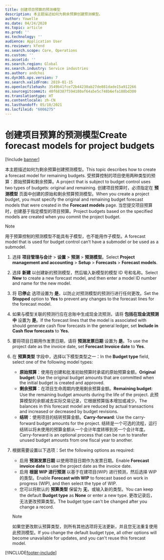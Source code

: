 ```yaml
---
title: 创建项目预算的预测模型
description: 本主题描述如何为剩余预算创建预测模型。
author: Yowelle
ms.date: 04/24/2020
ms.topic: article
ms.prod: ''
ms.technology: ''
audience: Application User
ms.reviewer: kfend
ms.search.scope: Core, Operations
ms.custom: ''
ms.assetid: ''
ms.search.region: Global
ms.search.industry: Service industries
ms.author: andchoi
ms.dyn365.ops.version: 7
ms.search.validFrom: 2019-01-15
ms.openlocfilehash: 3549b41fce72b44230ab27de081dade15a912266
ms.sourcegitcommit: 40f68387f594180af64a5e5c748b6efa188bd300
ms.translationtype: HT
ms.contentlocale: zh-CN
ms.lasthandoff: 05/10/2021
ms.locfileid: "6006275"
---
```

# <a name="create-forecast-models-for-project-budgets"></a><span data-ttu-id="e510c-103">创建项目预算的预测模型</span><span class="sxs-lookup"><span data-stu-id="e510c-103">Create forecast models for project budgets</span></span> 

[!include [banner](../includes/banner.md)]

<span data-ttu-id="e510c-104">本主题描述如何为剩余预算创建预测模型。</span><span class="sxs-lookup"><span data-stu-id="e510c-104">This topic describes how to create a forecast model for remaining budgets.</span></span> <span data-ttu-id="e510c-105">受预算控制的项目使用两种类型的预算：原始预算和剩余预算。</span><span class="sxs-lookup"><span data-stu-id="e510c-105">A project that is subject to budget control uses two types of budgets: original and remaining.</span></span> <span data-ttu-id="e510c-106">创建项目预算时，必须指定在 **预测模型** 页面中创建的原始和剩余预算预测模型。</span><span class="sxs-lookup"><span data-stu-id="e510c-106">When you create a project budget, you must specify the original and remaining budget forecast models that were created in the **Forecast models** page.</span></span> <span data-ttu-id="e510c-107">当您提交项目预算时，创建基于指定模型的项目预算。</span><span class="sxs-lookup"><span data-stu-id="e510c-107">Project budgets based on the specified models are created when you commit the project budget.</span></span>

> [!NOTE]
> <span data-ttu-id="e510c-108">用于预算控制的预测模型不能具有子模型，也不能用作子模型。</span><span class="sxs-lookup"><span data-stu-id="e510c-108">A forecast model that is used for budget control can’t have a submodel or be used as a submodel.</span></span>

1. <span data-ttu-id="e510c-109">选择 **项目管理与会计** > **设置** > **预测**  > **预测模型**。</span><span class="sxs-lookup"><span data-stu-id="e510c-109">Select **Project management and accounting** > **Setup** > **Forecasts**  > **Forecast models**.</span></span>
2. <span data-ttu-id="e510c-110">选择 **新建** 以创建新的预测模型，然后输入新模型的模型 ID 号和名称。</span><span class="sxs-lookup"><span data-stu-id="e510c-110">Select **New** to create a new forecast model, and then enter a model ID number and name for the new model.</span></span> 
3. <span data-ttu-id="e510c-111">将 **已停止** 选项设置为 **是**，以防止对预测模型的预测行进行任何更改。</span><span class="sxs-lookup"><span data-stu-id="e510c-111">Set the **Stopped** option to **Yes** to prevent any changes to the forecast lines for the forecast model.</span></span> 
4. <span data-ttu-id="e510c-112">如果与模型关联的预测行应在总账中生成现金流预测，请将 **包括在现金流预测中** 设置为 **是**。</span><span class="sxs-lookup"><span data-stu-id="e510c-112">If the forecast lines that the model is associated with should generate cash flow forecasts in the general ledger, set **Include in Cash flow forecasts** to **Yes.**</span></span> 
5. <span data-ttu-id="e510c-113">要将项目日期用作发票日期，请将 **预测发票日期** 设置为 **是**。</span><span class="sxs-lookup"><span data-stu-id="e510c-113">To use the project date as the invoice date, set **Forecast Invoice date** to **Yes**.</span></span> 
6. <span data-ttu-id="e510c-114">在 **预算类型** 字段中，选择以下模型类型之一：</span><span class="sxs-lookup"><span data-stu-id="e510c-114">In the **Budget type** field, select one of the following model types:</span></span>

   - <span data-ttu-id="e510c-115">**原始预算**：使用在创建和批准初始预算时承诺的原始预算金额。</span><span class="sxs-lookup"><span data-stu-id="e510c-115">**Original budget**: Use the original budget amounts that are committed when the initial budget is created and approved.</span></span>
   - <span data-ttu-id="e510c-116">**剩余预算**：在项目生命周期内使用剩余预算金额。</span><span class="sxs-lookup"><span data-stu-id="e510c-116">**Remaining budget**: Use the remaining budget amounts during the life of the project.</span></span> <span data-ttu-id="e510c-117">此预算模型的余额减去实际交易记录，它根据预算版本增加或减少。</span><span class="sxs-lookup"><span data-stu-id="e510c-117">The balances in this forecast model are reduced by actual transactions and increased or decreased by budget revisions.</span></span>
   - <span data-ttu-id="e510c-118">**结转**：使用项目的结转预算金额。</span><span class="sxs-lookup"><span data-stu-id="e510c-118">**Carry-forward**: Use the carry-forward budget amounts for the project.</span></span> <span data-ttu-id="e510c-119">结转是一个可选的流程，运行结转以将未使用的预算金额从一个会计年度转移到另一个会计年度。</span><span class="sxs-lookup"><span data-stu-id="e510c-119">Carry-forward is an optional process that can be run to transfer unused budget amounts from one fiscal year to another.</span></span>

7. <span data-ttu-id="e510c-120">根据需要设置以下选项：</span><span class="sxs-lookup"><span data-stu-id="e510c-120">Set the following options as required:</span></span>

   - <span data-ttu-id="e510c-121">启用 **预测发票日期** 以使用项目日期作为发票日期。</span><span class="sxs-lookup"><span data-stu-id="e510c-121">Enable **Forecast invoice date** to use the project date as the invoice date.</span></span>
   - <span data-ttu-id="e510c-122">启用 **根据 WIP 进行预测** 以基于在建项目(WIP) 进行预测，然后选择 WIP 的类型。</span><span class="sxs-lookup"><span data-stu-id="e510c-122">Enable **Forecast with WIP** to forecast based on work in progress (WIP), and then select the type of WIP.</span></span> 
   - <span data-ttu-id="e510c-123">您可以将默认的 **预算类型** 保留为 **无**，或输入新的类型。</span><span class="sxs-lookup"><span data-stu-id="e510c-123">You can keep the default **Budget type** as **None** or enter a new type.</span></span> <span data-ttu-id="e510c-124">更改记录后，无法更改预算类型。</span><span class="sxs-lookup"><span data-stu-id="e510c-124">The budget type can't be changed after you change a record.</span></span>     
    > [!NOTE]
    > <span data-ttu-id="e510c-125">如果您更改默认预算类型，则所有其他选项将无法更新，并且您无法重复使用此预测模型。</span><span class="sxs-lookup"><span data-stu-id="e510c-125">If you change the default budget type, all other options will become unavailable for updates, and you can't reuse this forecast model.</span></span> 
   


 



[!INCLUDE[footer-include](../includes/footer-banner.md)]